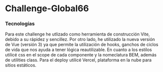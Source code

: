 # Challenge-Global66

### Tecnologías

Para este challenge he utlizado como herramienta de construcción Vite, debido a su rápidez y sencillez. Por otro lado, he utilizado la nueva versión de Vue (versión 3) ya que permite la utilización de hooks, ganchos de ciclos de vida que nos ayuda a tener lógica reautilizable. En cuanto a los estilos utilicé css en el scope de cada componente y la nomeclatura BEM, además de utilities class. Para el deploy utilicé Vercel, plataforma en la nube para sitios estáticos.

